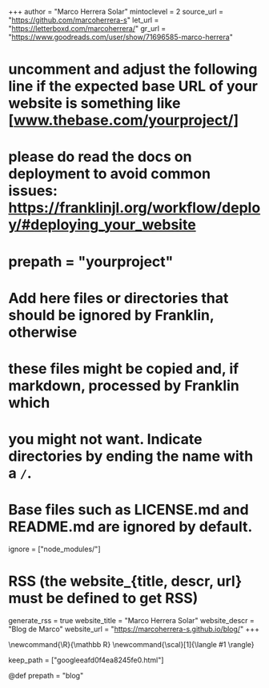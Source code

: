 <!--
Add here global page variables to use throughout your website.
-->
+++
author = "Marco Herrera Solar"
mintoclevel = 2
source_url = "https://github.com/marcoherrera-s"
let_url = "https://letterboxd.com/marcoherrera/"
gr_url = "https://www.goodreads.com/user/show/71696585-marco-herrera"

# uncomment and adjust the following line if the expected base URL of your website is something like [www.thebase.com/yourproject/]
# please do read the docs on deployment to avoid common issues: https://franklinjl.org/workflow/deploy/#deploying_your_website
# prepath = "yourproject"

# Add here files or directories that should be ignored by Franklin, otherwise
# these files might be copied and, if markdown, processed by Franklin which
# you might not want. Indicate directories by ending the name with a `/`.
# Base files such as LICENSE.md and README.md are ignored by default.
ignore = ["node_modules/"]

# RSS (the website_{title, descr, url} must be defined to get RSS)
generate_rss = true
website_title = "Marco Herrera Solar"
website_descr = "Blog de Marco"
website_url   = "https://marcoherrera-s.github.io/blog/"
+++

<!--
Add here global latex commands to use throughout your pages.
-->
\newcommand{\R}{\mathbb R}
\newcommand{\scal}[1]{\langle #1 \rangle}


keep_path = ["googleeafd0f4ea8245fe0.html"]

@def prepath = "blog"
